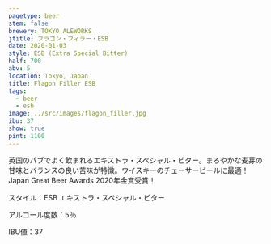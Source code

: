 ```yaml
---
pagetype: beer
stem: false
brewery: TOKYO ALEWORKS
jtitle: フラゴン・フィラー・ESB
date: 2020-01-03
style: ESB (Extra Special Bitter)
half: 700
abv: 5
location: Tokyo, Japan
title: Flagon Filler ESB
tags:
  - beer
  - esb
image: ../src/images/flagon_filler.jpg
ibu: 37
show: true
pint: 1100
---
```


英国のパブでよく飲まれるエキストラ・スペシャル・ビター。まろやかな麦芽の甘味とバランスの良い苦味が特徴。ウイスキーのチェーサービールに最適！Japan Great Beer Awards 2020年金賞受賞！

スタイル：ESB エキストラ・スペシャル・ビター

アルコール度数：5％

IBU値：37
